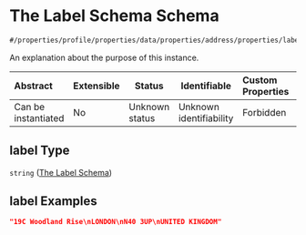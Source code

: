 # The Label Schema Schema

```txt
#/properties/profile/properties/data/properties/address/properties/label#/properties/profile/properties/data/properties/address/properties/label
```

An explanation about the purpose of this instance.


| Abstract            | Extensible | Status         | Identifiable            | Custom Properties | Additional Properties | Access Restrictions | Defined In                                                                                          |
| :------------------ | ---------- | -------------- | ----------------------- | :---------------- | --------------------- | ------------------- | --------------------------------------------------------------------------------------------------- |
| Can be instantiated | No         | Unknown status | Unknown identifiability | Forbidden         | Allowed               | none                | [policy_transaction.schema.json\*](../../out/policy_transaction.schema.json "open original schema") |

## label Type

`string` ([The Label Schema](policy_transaction-properties-the-profile-schema-properties-the-profile-data-schema-properties-the-address-schema-properties-the-label-schema.md))

## label Examples

```json
"19C Woodland Rise\nLONDON\nN40 3UP\nUNITED KINGDOM"
```
